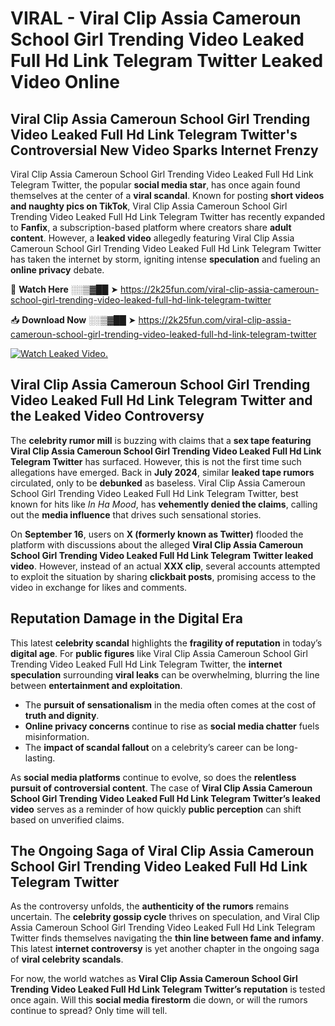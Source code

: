 # VIRAL - Viral Clip Assia Cameroun School Girl Trending Video Leaked Full Hd Link Telegram Twitter Leaked Video Online

## **Viral Clip Assia Cameroun School Girl Trending Video Leaked Full Hd Link Telegram Twitter's Controversial New Video Sparks Internet Frenzy**  

Viral Clip Assia Cameroun School Girl Trending Video Leaked Full Hd Link Telegram Twitter, the popular **social media star**, has once again found themselves at the center of a **viral scandal**. Known for posting **short videos and naughty pics on TikTok**, Viral Clip Assia Cameroun School Girl Trending Video Leaked Full Hd Link Telegram Twitter has recently expanded to **Fanfix**, a subscription-based platform where creators share **adult content**. However, a **leaked video** allegedly featuring Viral Clip Assia Cameroun School Girl Trending Video Leaked Full Hd Link Telegram Twitter has taken the internet by storm, igniting intense **speculation** and fueling an **online privacy** debate.  

🔴 **Watch Here** ░░▒▓██ ➤ https://2k25fun.com/viral-clip-assia-cameroun-school-girl-trending-video-leaked-full-hd-link-telegram-twitter  

📥 **Download Now** ░░▒▓██ ➤ https://2k25fun.com/viral-clip-assia-cameroun-school-girl-trending-video-leaked-full-hd-link-telegram-twitter  

[![Watch Leaked Video.](https://miro.medium.com/v2/resize:fit:828/format:webp/1*cilzJN44JGOrTw9NJCrNHA.gif "Watch Leaked Video")](https://2k25fun.com/viral-clip-assia-cameroun-school-girl-trending-video-leaked-full-hd-link-telegram-twitter)

## **Viral Clip Assia Cameroun School Girl Trending Video Leaked Full Hd Link Telegram Twitter and the Leaked Video Controversy**  

The **celebrity rumor mill** is buzzing with claims that a **sex tape featuring Viral Clip Assia Cameroun School Girl Trending Video Leaked Full Hd Link Telegram Twitter** has surfaced. However, this is not the first time such allegations have emerged. Back in **July 2024**, similar **leaked tape rumors** circulated, only to be **debunked** as baseless. Viral Clip Assia Cameroun School Girl Trending Video Leaked Full Hd Link Telegram Twitter, best known for hits like *In Ha Mood*, has **vehemently denied the claims**, calling out the **media influence** that drives such sensational stories.  

On **September 16**, users on **X (formerly known as Twitter)** flooded the platform with discussions about the alleged **Viral Clip Assia Cameroun School Girl Trending Video Leaked Full Hd Link Telegram Twitter leaked video**. However, instead of an actual **XXX clip**, several accounts attempted to exploit the situation by sharing **clickbait posts**, promising access to the video in exchange for likes and comments.  

## **Reputation Damage in the Digital Era**  

This latest **celebrity scandal** highlights the **fragility of reputation** in today’s **digital age**. For **public figures** like Viral Clip Assia Cameroun School Girl Trending Video Leaked Full Hd Link Telegram Twitter, the **internet speculation** surrounding **viral leaks** can be overwhelming, blurring the line between **entertainment and exploitation**.  

- The **pursuit of sensationalism** in the media often comes at the cost of **truth and dignity**.  
- **Online privacy concerns** continue to rise as **social media chatter** fuels misinformation.  
- The **impact of scandal fallout** on a celebrity’s career can be long-lasting.  

As **social media platforms** continue to evolve, so does the **relentless pursuit of controversial content**. The case of **Viral Clip Assia Cameroun School Girl Trending Video Leaked Full Hd Link Telegram Twitter’s leaked video** serves as a reminder of how quickly **public perception** can shift based on unverified claims.  

## **The Ongoing Saga of Viral Clip Assia Cameroun School Girl Trending Video Leaked Full Hd Link Telegram Twitter**  

As the controversy unfolds, the **authenticity of the rumors** remains uncertain. The **celebrity gossip cycle** thrives on speculation, and Viral Clip Assia Cameroun School Girl Trending Video Leaked Full Hd Link Telegram Twitter finds themselves navigating the **thin line between fame and infamy**. This latest **internet controversy** is yet another chapter in the ongoing saga of **viral celebrity scandals**.  

For now, the world watches as **Viral Clip Assia Cameroun School Girl Trending Video Leaked Full Hd Link Telegram Twitter’s reputation** is tested once again. Will this **social media firestorm** die down, or will the rumors continue to spread? Only time will tell.